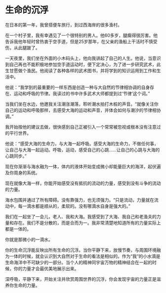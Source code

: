 # 生命的沉浮

在日本的第一年，我曾搭便车旅行，到过西海岸的很多渔村。

在一个村子里，我有幸遇见了一个很特别的男人。他60多岁，腿瘸得很厉害。他告诉我他年轻时曾热衷于空手道，但是25岁那年，在父亲的渔船上干活时不慎受伤，从此腿跛了。

一天夜里，我们坐在外面的小木码头上，他向我讲起了自己的人生。他说，当意识到自己再也不能积极地参加空手道运动时，便下定决心，为了进一步研究武术，此生甘愿做个渔民。他阅读了各种各样的武术图书，并将学到的知识运用到工作和生活中。

他说：“我学到的最重要的一样东西是创造一种与大自然的节律相协调的自身存在、运动和呼吸的节律。我读过的书中许多武术大师都提到过‘节律’这个词。”

当我们坐在水边，他邀我关注潮涨潮落，聆听潮水拍打木桩的声音。“就像关注你自己的运动和呼吸那样，去感受大海的运动和声音，并体会如何与潮汐的节律相协调。”

我开始按他的建议去做，很快感到自己正被引入一个常常被忽视或根本没有注意过的平行世界。

他说：“感受大海的生命力，与大海一起呼吸。感受大海的生命力，不做任何事，让自己与大海一起运动。呼吸，运动，感受自己的心跳……让自己的心跳与大海的心跳同步。”

现在你渐渐与海水融为一体，体内的液体开始变成微小却能量巨大的海洋，起伏遍及你周身的系统。

现在就像大海一样，你能开始感受没有抵抗的流动的力量，感受到没有斗争的流动的力量。

海水包围并通过了所有障碍。没有靠强力，也无须强力。“只是流动，力量就在流动中，每一滴水都是顺从的，柔软的。没有哪滴水自身是强大的。”

我们在一起坐了一会儿，老人、我和大海。我感受到了大海、我自己和老渔夫的力量和存在。我们不是分散的，而是合而为一。我非常清楚地知道所有的力量实际上都是一体的。

你就是那微小的一滴水。

你的生命沉浮能反映出所有生命的沉浮。当你平静下来，放慢节奏，与周围环境融为一体的时候，就会认识到大自然对于生命的看法是相似的。作为“我”的小水滴是生命海洋中不可缺少的一部分。当个人的精神同宇宙万物的精神结合在一起的时候，你的力量才会最优美地展示出来。

深呼吸，平静下来，开始关注并欣赏周围世界的沉浮，你会发现宇宙的力量正是滋养你生命的力量。